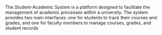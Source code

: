 The Student-Academic System is a platform designed to facilitate the management of academic processes within a university. 
The system provides two main interfaces: one for students to track their courses and grades, and one for faculty members 
to manage courses, grades, and student records

